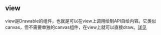 ## view

<!-- UTSCOMJSON.view.description -->

<!-- UTSCOMJSON.view.attrubute -->

<!-- UTSCOMJSON.view.event -->

<!-- UTSCOMJSON.view.example -->

<!-- UTSCOMJSON.view.compatibility -->

<!-- UTSCOMJSON.view.reference -->

view是Drawable的组件，也就是可以在view上调用绘制API自绘内容。它类似canvas，但不需要单独的canvas组件，在view上就可以直接draw。[详见](../dom/drawablecontext.md)
